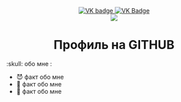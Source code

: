 <div id="badges" align ="center">
  <a href= "https://vk.com/imfrol">
    <img src = "https://img.shields.io/badge/VK-blue?style=for-the-badge&logo=VK&logoColor=white" alt="VK badge"/> 
  </a>

  <a href= "https://mail.google.com/mail/u/0/#inbox">
     <img src = "https://img.shields.io/badge/EMAIL-red?style=for-the-badge&logo=Gmail&logoColor=white" alt="VK Badge"/>
  </a>
</div>

<div id="viewprof" align="center" >
  <img src="https://komarev.com/ghpvc/?username=hustlelikeapredator&style-flat-square&color=blue" alt""/>
</div>

<div id="heythere" align="center">
<h1> Профиль на GITHUB </h1>
</div>
:skull: обо мне :

- :smiling_imp: факт обо мне 
- :japanese_goblin: факт обо мне 
- :ghost: факт обо мне
